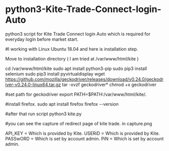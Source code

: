 # python3-Kite-Trade-Connect-login-Auto
python3 script for Kite Trade Connect login Auto which is required for everyday login before market start.

#I working with Linux Ubuntu 18.04 and here is installation step.

Move to installation directory ( I am tried at /var/www/html/kite )

cd /var/www/html/kite
sudo apt install python3-pip
sudo pip3 install selenium
sudo pip3 install pyvirtualdisplay
wget https://github.com/mozilla/geckodriver/releases/download/v0.24.0/geckodriver-v0.24.0-linux64.tar.gz
tar -xvzf geckodriver*
chmod +x geckodriver

#set path for geckodriver
export PATH=$PATH:/var/www/html/kite/.

#install firefox.
sudo apt install firefox
firefox --version

#after that run script 
python3 kite.py

#you can see the capture of redirect page of kite trade. in capture.png

API_KEY = Which is provided by Kite.
USERiD = Which is provided by Kite.
PASSwORD = Which is set by account admin.
PiN = Which is set by account admin.
